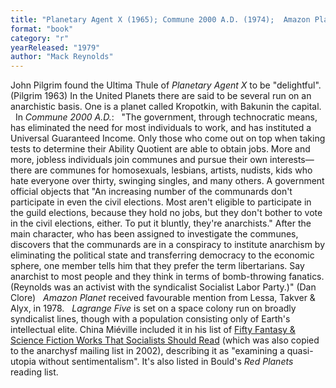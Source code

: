 ```yaml
---
title: "Planetary Agent X (1965); Commune 2000 A.D. (1974);  Amazon Planet (1975); Lagrange Five (1979)"
format: "book"
category: "r"
yearReleased: "1979"
author: "Mack Reynolds"
---
```

John  Pilgrim found the Ultima Thule of _Planetary Agent X_ to be "delightful".  (Pilgrim 1963) In the United Planets there are said to be several run on an  anarchistic basis. One is a planet called Kropotkin, with Bakunin the capital.
 
In _Commune  2000 A.D._: 
 
"The government, through technocratic means, has eliminated the need for most individuals to work, and has instituted a Universal Guaranteed Income. Only those who come out on top when taking tests to determine their Ability Quotient are able to obtain jobs. More and more, jobless individuals join communes and pursue their own interests—there are communes for homosexuals, lesbians, artists, nudists, kids who hate everyone over thirty, swinging singles, and many others. A government official objects that "An increasing number of the communards don't participate in even the civil elections. Most aren't eligible to participate in the guild elections, because they hold no jobs, but they don't bother to vote in the civil elections, either. To put it bluntly, they're anarchists." After the main character, who has been assigned to investigate the communes, discovers that the communards are in a conspiracy to institute anarchism by eliminating the political state and transferring democracy to the economic sphere, one member tells him that they prefer the term libertarians.  Say anarchist to most people and they think in terms of bomb-throwing fanatics. (Reynolds was an activist with the syndicalist Socialist Labor Party.)" (Dan Clore)
 
_Amazon Planet_ received favourable  mention from Lessa, Takver & Alyx, in 1978.
 
_Lagrange Five_ is set on a space colony run on  broadly syndicalist lines, though with a population consisting only of Earth's  intellectual elite. China Miéville included it in his list of <a href="https://web.archive.org/web/20060216193945/http://www.fantasticmetropolis.com/i/50socialist/" rel="bookmark" title="Fifty Fantasy &amp; Science Fiction Works That Socialists Should Read"> Fifty Fantasy &amp; Science Fiction Works That Socialists Should Read</a> (which was  also copied to the anarchysf mailing list in 2002), describing it as "examining  a quasi-utopia without sentimentalism". It's also listed in Bould's _Red Planets_ reading list.
 
